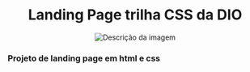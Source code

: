 
 <h1 align="center">Landing Page trilha CSS da DIO</h1>

 
 <div align="center">
<img src="https://github.com/JuCouto/LandingPageCSS/assets/100319483/77a90b6d-d016-479d-b8ff-c64f781b1117" alt="Descrição da imagem" ></div>



### Projeto de landing page em html e css


